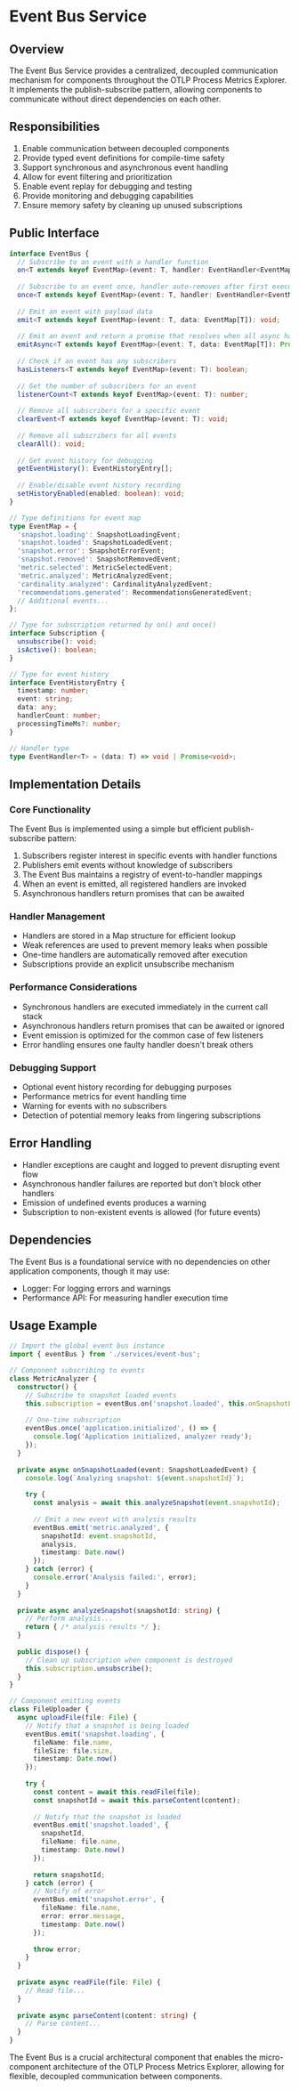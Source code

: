 # Event Bus Service

## Overview

The Event Bus Service provides a centralized, decoupled communication mechanism for components throughout the OTLP Process Metrics Explorer. It implements the publish-subscribe pattern, allowing components to communicate without direct dependencies on each other.

## Responsibilities

1. Enable communication between decoupled components
2. Provide typed event definitions for compile-time safety
3. Support synchronous and asynchronous event handling
4. Allow for event filtering and prioritization
5. Enable event replay for debugging and testing
6. Provide monitoring and debugging capabilities
7. Ensure memory safety by cleaning up unused subscriptions

## Public Interface

```typescript
interface EventBus {
  // Subscribe to an event with a handler function
  on<T extends keyof EventMap>(event: T, handler: EventHandler<EventMap[T]>): Subscription;
  
  // Subscribe to an event once, handler auto-removes after first execution
  once<T extends keyof EventMap>(event: T, handler: EventHandler<EventMap[T]>): Subscription;
  
  // Emit an event with payload data
  emit<T extends keyof EventMap>(event: T, data: EventMap[T]): void;
  
  // Emit an event and return a promise that resolves when all async handlers complete
  emitAsync<T extends keyof EventMap>(event: T, data: EventMap[T]): Promise<void>;
  
  // Check if an event has any subscribers
  hasListeners<T extends keyof EventMap>(event: T): boolean;
  
  // Get the number of subscribers for an event
  listenerCount<T extends keyof EventMap>(event: T): number;
  
  // Remove all subscribers for a specific event
  clearEvent<T extends keyof EventMap>(event: T): void;
  
  // Remove all subscribers for all events
  clearAll(): void;
  
  // Get event history for debugging
  getEventHistory(): EventHistoryEntry[];
  
  // Enable/disable event history recording
  setHistoryEnabled(enabled: boolean): void;
}

// Type definitions for event map
type EventMap = {
  'snapshot.loading': SnapshotLoadingEvent;
  'snapshot.loaded': SnapshotLoadedEvent;
  'snapshot.error': SnapshotErrorEvent;
  'snapshot.removed': SnapshotRemovedEvent;
  'metric.selected': MetricSelectedEvent;
  'metric.analyzed': MetricAnalyzedEvent;
  'cardinality.analyzed': CardinalityAnalyzedEvent;
  'recommendations.generated': RecommendationsGeneratedEvent;
  // Additional events...
};

// Type for subscription returned by on() and once()
interface Subscription {
  unsubscribe(): void;
  isActive(): boolean;
}

// Type for event history
interface EventHistoryEntry {
  timestamp: number;
  event: string;
  data: any;
  handlerCount: number;
  processingTimeMs?: number;
}

// Handler type
type EventHandler<T> = (data: T) => void | Promise<void>;
```

## Implementation Details

### Core Functionality

The Event Bus is implemented using a simple but efficient publish-subscribe pattern:

1. Subscribers register interest in specific events with handler functions
2. Publishers emit events without knowledge of subscribers
3. The Event Bus maintains a registry of event-to-handler mappings
4. When an event is emitted, all registered handlers are invoked
5. Asynchronous handlers return promises that can be awaited

### Handler Management

- Handlers are stored in a Map structure for efficient lookup
- Weak references are used to prevent memory leaks when possible
- One-time handlers are automatically removed after execution
- Subscriptions provide an explicit unsubscribe mechanism

### Performance Considerations

- Synchronous handlers are executed immediately in the current call stack
- Asynchronous handlers return promises that can be awaited or ignored
- Event emission is optimized for the common case of few listeners
- Error handling ensures one faulty handler doesn't break others

### Debugging Support

- Optional event history recording for debugging purposes
- Performance metrics for event handling time
- Warning for events with no subscribers
- Detection of potential memory leaks from lingering subscriptions

## Error Handling

- Handler exceptions are caught and logged to prevent disrupting event flow
- Asynchronous handler failures are reported but don't block other handlers
- Emission of undefined events produces a warning
- Subscription to non-existent events is allowed (for future events)

## Dependencies

The Event Bus is a foundational service with no dependencies on other application components, though it may use:

- Logger: For logging errors and warnings
- Performance API: For measuring handler execution time

## Usage Example

```typescript
// Import the global event bus instance
import { eventBus } from './services/event-bus';

// Component subscribing to events
class MetricAnalyzer {
  constructor() {
    // Subscribe to snapshot loaded events
    this.subscription = eventBus.on('snapshot.loaded', this.onSnapshotLoaded.bind(this));
    
    // One-time subscription
    eventBus.once('application.initialized', () => {
      console.log('Application initialized, analyzer ready');
    });
  }
  
  private async onSnapshotLoaded(event: SnapshotLoadedEvent) {
    console.log(`Analyzing snapshot: ${event.snapshotId}`);
    
    try {
      const analysis = await this.analyzeSnapshot(event.snapshotId);
      
      // Emit a new event with analysis results
      eventBus.emit('metric.analyzed', {
        snapshotId: event.snapshotId,
        analysis,
        timestamp: Date.now()
      });
    } catch (error) {
      console.error('Analysis failed:', error);
    }
  }
  
  private async analyzeSnapshot(snapshotId: string) {
    // Perform analysis...
    return { /* analysis results */ };
  }
  
  public dispose() {
    // Clean up subscription when component is destroyed
    this.subscription.unsubscribe();
  }
}

// Component emitting events
class FileUploader {
  async uploadFile(file: File) {
    // Notify that a snapshot is being loaded
    eventBus.emit('snapshot.loading', {
      fileName: file.name,
      fileSize: file.size,
      timestamp: Date.now()
    });
    
    try {
      const content = await this.readFile(file);
      const snapshotId = await this.parseContent(content);
      
      // Notify that the snapshot is loaded
      eventBus.emit('snapshot.loaded', {
        snapshotId,
        fileName: file.name,
        timestamp: Date.now()
      });
      
      return snapshotId;
    } catch (error) {
      // Notify of error
      eventBus.emit('snapshot.error', {
        fileName: file.name,
        error: error.message,
        timestamp: Date.now()
      });
      
      throw error;
    }
  }
  
  private async readFile(file: File) {
    // Read file...
  }
  
  private async parseContent(content: string) {
    // Parse content...
  }
}
```

The Event Bus is a crucial architectural component that enables the micro-component architecture of the OTLP Process Metrics Explorer, allowing for flexible, decoupled communication between components.
